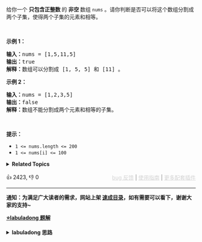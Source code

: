 <p>给你一个 <strong>只包含正整数 </strong>的 <strong>非空 </strong>数组&nbsp;<code>nums</code> 。请你判断是否可以将这个数组分割成两个子集，使得两个子集的元素和相等。</p>

<p>&nbsp;</p>

<p><strong>示例 1：</strong></p>

<pre>
<strong>输入：</strong>nums = [1,5,11,5]
<strong>输出：</strong>true
<strong>解释：</strong>数组可以分割成 [1, 5, 5] 和 [11] 。</pre>

<p><strong>示例 2：</strong></p>

<pre>
<strong>输入：</strong>nums = [1,2,3,5]
<strong>输出：</strong>false
<strong>解释：</strong>数组不能分割成两个元素和相等的子集。
</pre>

<p>&nbsp;</p>

<p><strong>提示：</strong></p>

<ul> 
 <li><code>1 &lt;= nums.length &lt;= 200</code></li> 
 <li><code>1 &lt;= nums[i] &lt;= 100</code></li> 
</ul>

<details><summary><strong>Related Topics</strong></summary>数组 | 动态规划</details><br>

<div>👍 2423, 👎 0<span style='float: right;'><span style='color: gray;'><a href='https://github.com/labuladong/fucking-algorithm/issues' target='_blank' style='color: lightgray;text-decoration: underline;'>bug 反馈</a> | <a href='https://labuladong.online/algo/fname.html?fname=jb插件简介' target='_blank' style='color: lightgray;text-decoration: underline;'>使用指南</a> | <a href='https://labuladong.online/algo/' target='_blank' style='color: lightgray;text-decoration: underline;'>更多配套插件</a></span></span></div>

<div id="labuladong"><hr>

**通知：为满足广大读者的需求，网站上架 [速成目录](https://labuladong.online/algo/intro/quick-learning-plan/)，如有需要可以看下，谢谢大家的支持~**



<p><strong><a href="https://labuladong.online/algo/dynamic-programming/knapsack2/" target="_blank">⭐️labuladong 题解</a></strong></p>
<details><summary><strong>labuladong 思路</strong></summary>


<div id="labuladong_solution_zh">

## 基本思路

对于这个问题，我们可以先对集合求和，得出 `sum`，然后把问题转化为背包问题：

**给一个可装载重量为 `sum / 2` 的背包和 `N` 个物品，每个物品的重量为 `nums[i]`。现在让你装物品，是否存在一种装法，能够恰好将背包装满**？

第一步要明确两点，「状态」和「选择」，状态就是「背包的容量」和「可选择的物品」，选择就是「装进背包」或者「不装进背包」。

`dp` 数组的定义：`dp[i][j] = x` 表示，对于前 `i` 个物品，当前背包的容量为 `j` 时，若 `x` 为 `true`，则说明可以恰好将背包装满，若 `x` 为 `false`，则说明不能恰好将背包装满。

根据 `dp` 数组含义，可以根据「选择」对 `dp[i][j]` 得到以下状态转移：

如果不把 `nums[i]` 算入子集，**或者说你不把这第 `i` 个物品装入背包**，那么是否能够恰好装满背包，取决于上一个状态 `dp[i-1][j]`，继承之前的结果。

如果把 `nums[i]` 算入子集，**或者说你把这第 `i` 个物品装入了背包**，那么是否能够恰好装满背包，取决于状态 `dp[i-1][j-nums[i-1]]`。

**详细题解**：
  - [经典动态规划：子集背包问题](https://labuladong.online/algo/dynamic-programming/knapsack2/)

</div>





<div id="solution">

## 解法代码



<div class="tab-panel"><div class="tab-nav">
<button data-tab-item="cpp" class="tab-nav-button btn " data-tab-group="default" onclick="switchTab(this)">cpp🤖</button>

<button data-tab-item="python" class="tab-nav-button btn " data-tab-group="default" onclick="switchTab(this)">python🤖</button>

<button data-tab-item="java" class="tab-nav-button btn active" data-tab-group="default" onclick="switchTab(this)">java🟢</button>

<button data-tab-item="go" class="tab-nav-button btn " data-tab-group="default" onclick="switchTab(this)">go🤖</button>

<button data-tab-item="javascript" class="tab-nav-button btn " data-tab-group="default" onclick="switchTab(this)">javascript🤖</button>
</div><div class="tab-content">
<div data-tab-item="cpp" class="tab-item " data-tab-group="default"><div class="highlight">

```cpp
// 注意：cpp 代码由 chatGPT🤖 根据我的 java 代码翻译。
// 本代码的正确性已通过力扣验证，如有疑问，可以对照 java 代码查看。

class Solution {
public:
    bool canPartition(vector<int>& nums) {
        int sum = 0;
        for (int num : nums) sum += num;
        // 和为奇数时，不可能划分成两个和相等的集合
        if (sum % 2 != 0) return false;
        int n = nums.size();
        sum = sum / 2;
        vector<bool> dp(sum + 1, false);
        
        // base case
        dp[0] = true;

        for (int i = 0; i < n; i++) {
            for (int j = sum; j >= 0; j--) {
                if (j - nums[i] >= 0) {
                    dp[j] = dp[j] || dp[j - nums[i]];
                }
            }
        }
        return dp[sum];
    }
};
```

</div></div>

<div data-tab-item="python" class="tab-item " data-tab-group="default"><div class="highlight">

```python
# 注意：python 代码由 chatGPT🤖 根据我的 java 代码翻译。
# 本代码的正确性已通过力扣验证，如有疑问，可以对照 java 代码查看。

class Solution:
    def canPartition(self, nums: List[int]) -> bool:
        sumn = 0
        for num in nums: 
            sumn += num
            
        # 和为奇数时，不可能划分成两个和相等的集合
        if sumn % 2 != 0: 
            return False
        
        n = len(nums)
        sumn = sumn // 2
        dp = [False] * (sumn + 1)
        
        # base case
        dp[0] = True

        for i in range(0, n):
            for j in range(sumn, -1, -1):
                if j - nums[i] >= 0:
                    dp[j] = dp[j] or dp[j - nums[i]]
        
        return dp[sumn]
```

</div></div>

<div data-tab-item="java" class="tab-item active" data-tab-group="default"><div class="highlight">

```java
class Solution {
    public boolean canPartition(int[] nums) {
        int sum = 0;
        for (int num : nums) sum += num;
        // 和为奇数时，不可能划分成两个和相等的集合
        if (sum % 2 != 0) return false;
        int n = nums.length;
        sum = sum / 2;
        boolean[] dp = new boolean[sum + 1];
        
        // base case
        dp[0] = true;

        for (int i = 0; i < n; i++) {
            for (int j = sum; j >= 0; j--) {
                if (j - nums[i] >= 0) {
                    dp[j] = dp[j] || dp[j - nums[i]];
                }
            }
        }
        return dp[sum];
    }
}
```

</div></div>

<div data-tab-item="go" class="tab-item " data-tab-group="default"><div class="highlight">

```go
// 注意：go 代码由 chatGPT🤖 根据我的 java 代码翻译。
// 本代码的正确性已通过力扣验证，如有疑问，可以对照 java 代码查看。

func canPartition(nums []int) bool {
    sum := 0
    for _, num := range nums {
        sum += num
    }
    // 和为奇数时，不可能划分成两个和相等的集合
    if sum%2 != 0 {
        return false
    }

    n := len(nums)
    sum /= 2

    dp := make([]bool, sum+1)
    // base case
    dp[0] = true

    for i := 0; i < n; i++ {
        for j := sum; j >= 0; j-- {
            if j - nums[i] >= 0 {
                dp[j] = dp[j] || dp[j-nums[i]]
            }
        }
    }
    return dp[sum]
}
```

</div></div>

<div data-tab-item="javascript" class="tab-item " data-tab-group="default"><div class="highlight">

```javascript
// 注意：javascript 代码由 chatGPT🤖 根据我的 java 代码翻译。
// 本代码的正确性已通过力扣验证，如有疑问，可以对照 java 代码查看。

var canPartition = function(nums) {
    let sum = nums.reduce((a, b) => a + b, 0);
    // 和为奇数时，不可能划分成两个和相等的集合
    if (sum % 2 !== 0) return false;

    let n = nums.length;
    sum = sum / 2;
    let dp = new Array(sum + 1).fill(false);

    // base case
    dp[0] = true;

    for (let i = 0; i < n; i++) {
        for (let j = sum; j >= 0; j--) {
            if (j - nums[i] >= 0) {
                dp[j] = dp[j] || dp[j - nums[i]];
            }
        }
    }
    return dp[sum];
};
```

</div></div>
</div></div>

<hr /><details open hint-container details><summary style="font-size: medium"><strong>🌈🌈 算法可视化 🌈🌈</strong></summary><div id="data_partition-equal-subset-sum"  category="leetcode" ></div><div class="resizable aspect-ratio-container" style="height: 100%;">
<div id="iframe_partition-equal-subset-sum"></div></div>
</details><hr /><br />

</div>
</details>
</div>

